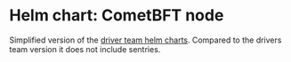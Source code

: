 # Helm chart: CometBFT node

Simplified version of the [driver team helm charts](https://github.com/DACH-NY/canton-drivers/blob/main/infra/cometbft/helm/validator-sentries-group).
Compared to the drivers team version it does not include sentries.
